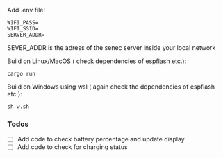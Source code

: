 Add .env file!

```shell
WIFI_PASS=
WIFI_SSID=
SERVER_ADDR=
```
SEVER_ADDR is the adress of the senec server inside your local network


Build on Linux/MacOS ( check dependencies of espflash etc.):
```shell
cargo run 

```
Build on Windows using wsl ( again check the dependencies of espflash etc.):
```shell
sh w.sh
```
### Todos
- [ ] Add code to check battery percentage and update display
- [ ] Add code to check for charging status
